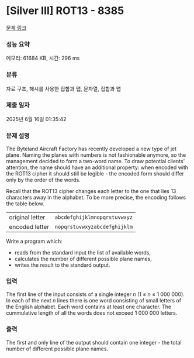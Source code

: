 # [Silver III] ROT13 - 8385 

[문제 링크](https://www.acmicpc.net/problem/8385) 

### 성능 요약

메모리: 61684 KB, 시간: 296 ms

### 분류

자료 구조, 해시를 사용한 집합과 맵, 문자열, 집합과 맵

### 제출 일자

2025년 6월 16일 01:35:42

### 문제 설명

<p>The Byteland Aircraft Factory has recently developed a new type of jet plane. Naming the planes with numbers is not fashionable anymore, so the management decided to form a two-word name. To draw potential clients' attention, the name should have an additional property: when encoded with the ROT13 cipher it should still be legible - the encoded form should differ only by the order of the words.</p>

<p>Recall that the ROT13 cipher changes each letter to the one that lies 13 characters away in the alphabet. To be more precise, the encoding follows the table below.</p>

<table class="table table-bordered" style="width: 100%;">
	<tbody>
		<tr>
			<td>original letter</td>
			<td><code>abcdefghijklmnopqrstuvwxyz</code></td>
		</tr>
		<tr>
			<td>encoded letter</td>
			<td><code>nopqrstuvwxyzabcdefghijklm</code></td>
		</tr>
	</tbody>
</table>

<p>Write a program which:</p>

<ul>
	<li>reads from the standard input the list of available words,</li>
	<li>calculates the number of different possible plane names,</li>
	<li>writes the result to the standard output.</li>
</ul>

### 입력 

 <p>The first line of the input consists of a single integer <em>n</em> (1 ≤ <em>n</em> ≤ 1 000 000). In each of the next <em>n</em> lines there is one word consisting of small letters of the English alphabet. Each word contains at least one character. The cummulative length of all the words does not exceed 1 000 000 letters.</p>

### 출력 

 <p>The first and only line of the output should contain one integer - the total number of different possible plane names.</p>

